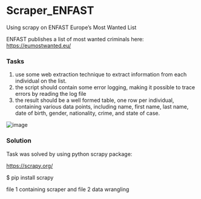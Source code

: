 # Scraper_ENFAST
Using scrapy on ENFAST Europe’s Most Wanted List

ENFAST publishes a list of most wanted criminals here: https://eumostwanted.eu/

### Tasks
1) use some web extraction technique to extract information from each individual on the list.
2) the script should contain some error logging, making it possible to trace errors by reading the
log file
3) the result should be a well formed table, one row per individual, containing various data
points, including name, first name, last name, date of birth, gender, nationality, crime, and state
of case.

![image](https://user-images.githubusercontent.com/97023507/189533815-f0195afe-2b1f-4982-ace8-8be8edc30577.png)

### Solution

Task was solved by using python scrapy package: 

https://scrapy.org/

$ pip install scrapy

file 1 containing scraper and file 2 data wrangling
